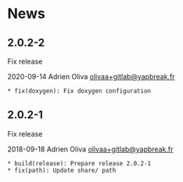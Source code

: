 # News


## 2.0.2-2

Fix release

2020-09-14	Adrien Oliva <olivaa+gitlab@yapbreak.fr>

	* fix(doxygen): Fix doxygen configuration

## 2.0.2-1

Fix release

2018-09-18	Adrien Oliva <olivaa+gitlab@yapbreak.fr>

	* build(release): Prepare release 2.0.2-1
	* fix(path): Update share/ path
